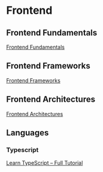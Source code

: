 
# Frontend




## Frontend Fundamentals

[Frontend Fundamentals](Frontend%20Fundamentals/README.md)





## Frontend Frameworks

[Frontend Frameworks](Frontend%20Frameworks/README.md)





## Frontend Architectures

[Frontend Architectures](Frontend%20Architectures/README.md)






## Languages


### Typescript

[Learn TypeScript – Full Tutorial](https://www.youtube.com/watch?v=30LWjhZzg50)
